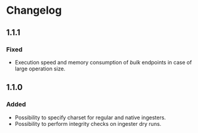 # Changelog

## 1.1.1

### Fixed
- Execution speed and memory consumption of _bulk_ endpoints in case of large operation size.

## 1.1.0

### Added
- Possibility to specify charset for regular and native ingesters.
- Possibility to perform integrity checks on ingester dry runs.
